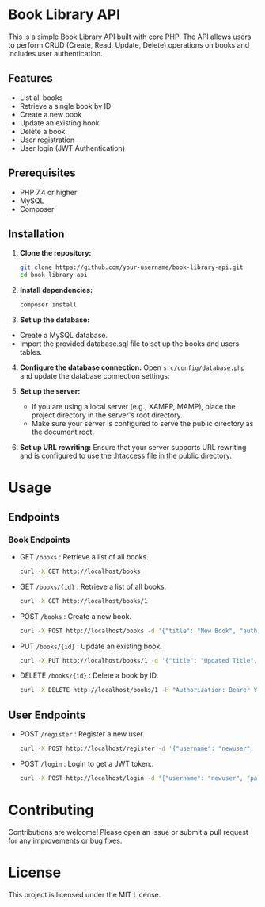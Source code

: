 # Book Library API

This is a simple Book Library API built with core PHP. The API allows users to perform CRUD (Create, Read, Update, Delete) operations on books and includes user authentication.

## Features

- List all books
- Retrieve a single book by ID
- Create a new book
- Update an existing book
- Delete a book
- User registration
- User login (JWT Authentication)

## Prerequisites

- PHP 7.4 or higher
- MySQL
- Composer

## Installation

1. **Clone the repository:**

   ```sh
   git clone https://github.com/your-username/book-library-api.git
   cd book-library-api
2. **Install dependencies:**
    ```sh
    composer install
3. **Set up the database:**
 - Create a MySQL database.
 - Import the provided database.sql file to set up the books and users tables.
4. **Configure the database connection:**
Open `src/config/database.php` and update the database connection settings:

5. **Set up the server:**
    - If you are using a local server (e.g., XAMPP, MAMP), place the project directory in the server's root directory.
    - Make sure your server is configured to serve the public directory as the document root.
6. **Set up URL rewriting:**
    Ensure that your server supports URL rewriting and is configured to use the .htaccess file in the public directory.

# Usage
## Endpoints
### Book Endpoints
- GET `/books` : Retrieve a list of all books.
    ```sh 
    curl -X GET http://localhost/books
- GET `/books/{id}` : Retrieve a list of all books.
    ```sh 
    curl -X GET http://localhost/books/1
- POST `/books` : Create a new book.
    ```sh 
    curl -X POST http://localhost/books -d '{"title": "New Book", "author": "Author Name", "published_year": "2024"}' -H "Content-Type: application/json" -H "Authorization: Bearer YOUR_JWT_TOKEN"
- PUT `/books/{id}` : Update an existing book.
    ```sh 
    curl -X PUT http://localhost/books/1 -d '{"title": "Updated Title", "author": "Updated Author", "published_year": "2024"}' -H "Content-Type: application/json" -H "Authorization: Bearer YOUR_JWT_TOKEN"
- DELETE `/books/{id}` : Delete a book by ID.
    ```sh 
    curl -X DELETE http://localhost/books/1 -H "Authorization: Bearer YOUR_JWT_TOKEN"
## User Endpoints
- POST `/register` : Register a new user.
    ```sh 
    curl -X POST http://localhost/register -d '{"username": "newuser", "password": "password123"}' -H "Content-Type: application/json"
- POST `/login` : Login to get a JWT token..
    ```sh 
    curl -X POST http://localhost/login -d '{"username": "newuser", "password": "password123"}' -H "Content-Type: application/json"

# Contributing
Contributions are welcome! Please open an issue or submit a pull request for any improvements or bug fixes.

# License
This project is licensed under the MIT License.
